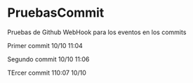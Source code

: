 # PruebasCommit
Pruebas de Github WebHook para los eventos en los commits

Primer commit 10/10 11:04

Segundo commit 10/10 11:06

TErcer commit 110:07 10/10
